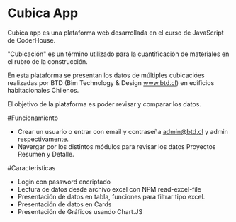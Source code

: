 # Cubica App

Cubica app es una plataforma web desarrollada en el curso de JavaScript de CoderHouse.

"Cubicación" es un término utilizado para la cuantificación de materiales en el rubro de la construcción.

En esta plataforma se presentan los datos de múltiples cubicacióes realizadas por BTD (Bim Technology & Design www.btd.cl) en edificios habitacionales Chilenos.

El objetivo de la plataforma es poder revisar y comparar los datos.

#Funcionamiento

- Crear un usuario o entrar con email y contraseña admin@btd.cl y admin respectivamente. 
- Navergar por los distintos módulos para revisar los datos Proyectos Resumen y Detalle.

#Caracteristicas
- Login con password encriptado
- Lectura de datos desde archivo excel con NPM read-excel-file
- Presentación de datos en tabla, funciones para filtrar tipo excel.
- Presentación de datos en Cards
- Presentación de Gráficos usando Chart.JS
